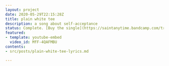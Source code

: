 ```yaml
---
layout: project
date: 2020-05-29T22:15:28Z
title: plain white tee
description: a song about self-acceptance
status: Complete. [Buy the single](https://saintanytime.bandcamp.com/track/plain-white-tee)
featured:
- template: youtube-embed
  video_id: MfF-4QAFMBU
contents:
- src/posts/plain-white-tee-lyrics.md

---
```

